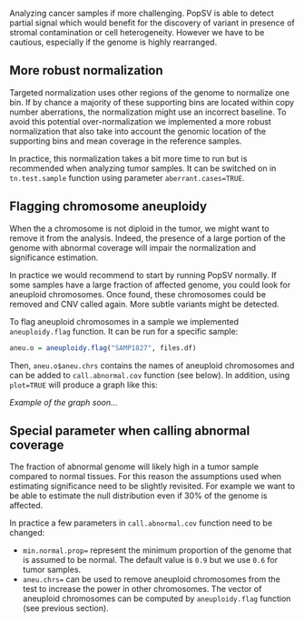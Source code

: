 Analyzing cancer samples if more challenging. PopSV is able to detect partial signal which would benefit for the discovery of variant in presence of stromal contamination or cell heterogeneity. However we have to be cautious, especially if the genome is highly rearranged.

## More robust normalization

Targeted normalization uses other regions of the genome to normalize one bin. If by chance a majority of these supporting bins are located within copy number aberrations, the normalization might use an incorrect baseline. To avoid this potential over-normalization we implemented a more robust normalization that also take into account the genomic location of the supporting bins and mean coverage in the reference samples.

In practice, this normalization takes a bit more time to run but is recommended when analyzing tumor samples. It can be switched on in `tn.test.sample` function using parameter `aberrant.cases=TRUE`.

## Flagging chromosome aneuploidy

When the a chromosome is not diploid in the tumor, we might want to remove it from the analysis. Indeed, the presence of a large portion of the genome with abnormal coverage will impair the normalization and significance estimation.

In practice we would recommend to start by running PopSV normally. If some samples have a large fraction of affected genome, you could look for aneuploid chromosomes. Once found, these chromosomes could be removed and CNV called again. More subtle variants might be detected.

To flag aneuploid chromosomes in a sample we implemented `aneuploidy.flag` function. It can be run for a specific sample:

```r
aneu.o = aneuploidy.flag("SAMP1827", files.df)
```

Then, `aneu.o$aneu.chrs` contains the names of aneuploid chromosomes and can be added to `call.abnormal.cov` function (see below). In addition, using `plot=TRUE` will produce a graph like this:

*Example of the graph soon...*


## Special parameter when calling abnormal coverage

The fraction of abnormal genome will likely high in a tumor sample compared to normal tissues. For this reason the assumptions used when estimating significance need to be slightly revisited. For example we want to be able to estimate the null distribution even if 30% of the genome is affected.

In practice a few parameters in `call.abnormal.cov` function need to be changed:

+ `min.normal.prop=` represent the minimum proportion of the genome that is assumed to be normal. The default value is `0.9` but we use `0.6` for tumor samples.
+ `aneu.chrs=` can be used to remove aneuploid chromosomes from the test to increase the power in other chromosomes. The vector of aneuploid chromosomes can be computed by `aneuploidy.flag` function (see previous section).
